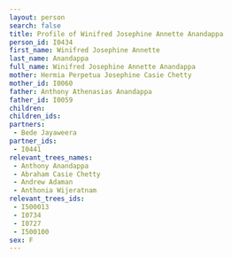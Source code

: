 ```yaml
---
layout: person
search: false
title: Profile of Winifred Josephine Annette Anandappa
person_id: I0434
first_name: Winifred Josephine Annette
last_name: Anandappa
full_name: Winifred Josephine Annette Anandappa
mother: Hermia Perpetua Josephine Casie Chetty
mother_id: I0060
father: Anthony Athenasias Anandappa
father_id: I0059
children:
children_ids:
partners:
 - Bede Jayaweera
partner_ids:
 - I0441
relevant_trees_names:
 - Anthony Anandappa
 - Abraham Casie Chetty
 - Andrew Adaman
 - Anthonia Wijeratnam
relevant_trees_ids:
 - I500013
 - I0734
 - I0727
 - I500100
sex: F
---
```


